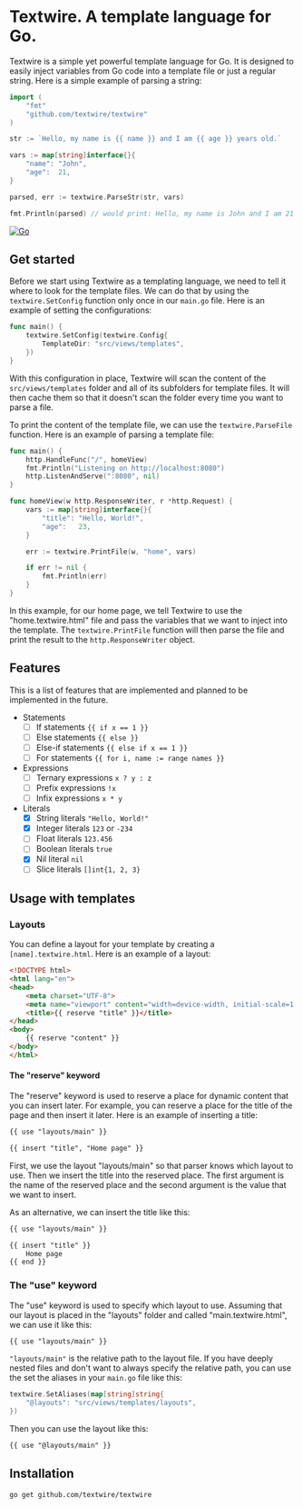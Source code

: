 # Textwire. A template language for Go.

Textwire is a simple yet powerful template language for Go. It is designed to easily inject variables from Go code into a template file or just a regular string. Here is a simple example of parsing a string:

```go
import (
    "fmt"
    "github.com/textwire/textwire"
)

str := `Hello, my name is {{ name }} and I am {{ age }} years old.`

vars := map[string]interface{}{
    "name": "John",
    "age":  21,
}

parsed, err := textwire.ParseStr(str, vars)

fmt.Println(parsed) // would print: Hello, my name is John and I am 21 years old.
```


[![Go](https://github.com/textwire/textwire/actions/workflows/go.yml/badge.svg)](https://github.com/textwire/textwire/actions/workflows/go.yml)

## Get started

Before we start using Textwire as a templating language, we need to tell it where to look for the template files. We can do that by using the `textwire.SetConfig` function only once in our `main.go` file. Here is an example of setting the configurations:

```go
func main() {
    textwire.SetConfig(textwire.Config{
        TemplateDir: "src/views/templates",
    })
}
```

With this configuration in place, Textwire will scan the content of the `src/views/templates` folder and all of its subfolders for template files. It will then cache them so that it doesn't scan the folder every time you want to parse a file.

To print the content of the template file, we can use the `textwire.ParseFile` function. Here is an example of parsing a template file:

```go
func main() {
	http.HandleFunc("/", homeView)
	fmt.Println("Listening on http://localhost:8080")
	http.ListenAndServe(":8080", nil)
}

func homeView(w http.ResponseWriter, r *http.Request) {
	vars := map[string]interface{}{
		"title": "Hello, World!",
		"age":   23,
	}

	err := textwire.PrintFile(w, "home", vars)

	if err != nil {
		fmt.Println(err)
	}
}
```

In this example, for our home page, we tell Textwire to use the "home.textwire.html" file and pass the variables that we want to inject into the template. The `textwire.PrintFile` function will then parse the file and print the result to the `http.ResponseWriter` object.

## Features

This is a list of features that are implemented and planned to be implemented in the future.

- Statements
    - [ ] If statements `{{ if x == 1 }}`
    - [ ] Else statements `{{ else }}`
    - [ ] Else-if statements `{{ else if x == 1 }}`
    - [ ] For statements `{{ for i, name := range names }}`
- Expressions
    - [ ] Ternary expressions `x ? y : z`
    - [ ] Prefix expressions `!x`
    - [ ] Infix expressions `x * y`
- Literals
    - [x] String literals `"Hello, World!"`
    - [x] Integer literals `123` or `-234`
    - [ ] Float literals `123.456`
    - [ ] Boolean literals `true`
    - [x] Nil literal `nil`
    - [ ] Slice literals `[]int{1, 2, 3}`

## Usage with templates

### Layouts

You can define a layout for your template by creating a `[name].textwire.html`. Here is an example of a layout:

```html
<!DOCTYPE html>
<html lang="en">
<head>
    <meta charset="UTF-8">
    <meta name="viewport" content="width=device-width, initial-scale=1.0">
    <title>{{ reserve "title" }}</title>
</head>
<body>
    {{ reserve "content" }}
</body>
</html>
```

#### The "reserve" keyword
The "reserve" keyword is used to reserve a place for dynamic content that you can insert later. For example, you can reserve a place for the title of the page and then insert it later. Here is an example of inserting a title:

```html
{{ use "layouts/main" }}

{{ insert "title", "Home page" }}
```

First, we use the layout "layouts/main" so that parser knows which layout to use. Then we insert the title into the reserved place. The first argument is the name of the reserved place and the second argument is the value that we want to insert.

As an alternative, we can insert the title like this:

```html
{{ use "layouts/main" }}

{{ insert "title" }}
    Home page
{{ end }}
```

### The "use" keyword

The "use" keyword is used to specify which layout to use. Assuming that our layout is placed in the "layouts" folder and called "main.textwire.html", we can use it like this:

```html
{{ use "layouts/main" }}
```

`"layouts/main"` is the relative path to the layout file. If you have deeply nested files and don't want to always specify the relative path, you can use the set the aliases in your `main.go` file like this:

```go
textwire.SetAliases(map[string]string{
    "@layouts": "src/views/templates/layouts",
})
```

Then you can use the layout like this:

```html
{{ use "@layouts/main" }}
````

## Installation

```bash
go get github.com/textwire/textwire
```